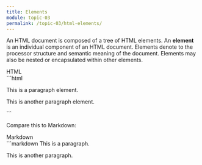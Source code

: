 ```yaml
---
title: Elements
module: topic-03
permalink: /topic-03/html-elements/
---
```


<div class="divider-heading"></div>

An HTML document is composed of a tree of HTML elements. An **element** is an individual component of an HTML document. Elements denote to the processor structure and semantic meaning of the document. Elements may also be nested or encapsulated within other elements.


<div id="code-heading">HTML</div>
```html
<p>This is a paragraph element.</p>
<p>This is another paragraph element.</p>
```


Compare this to Markdown:


<div id="code-heading" style="margin-top: 0 !important;">Markdown</div>
```markdown
This is a paragraph.

This is another paragraph.
```
